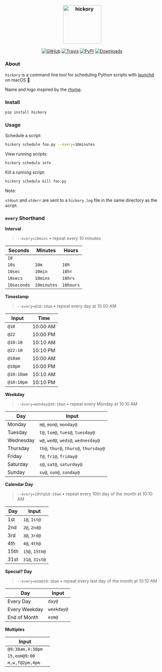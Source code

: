 <h3 align="center">
  <img src="https://raw.githubusercontent.com/maxhumber/hickory/master/logo/hickory.png" width="125px" alt="hickory">
</h3>
<p align="center">
  <a href="https://github.com/maxhumber/hickory"><img alt="GitHub" src="https://img.shields.io/github/license/maxhumber/hickory"></a>
  <a href="https://travis-ci.org/maxhumber/hickory"><img alt="Travis" src="https://img.shields.io/travis/maxhumber/hickory.svg"></a>
  <a href="https://pypi.python.org/pypi/hickory"><img alt="PyPI" src="https://img.shields.io/pypi/v/hickory.svg"></a>
  <a href="https://pepy.tech/project/hickory"><img alt="Downloads" src="https://pepy.tech/badge/hickory"></a>
</p>


### About

`hickory` is a command line tool for scheduling Python scripts with [launchd](https://en.wikipedia.org/wiki/Launchd) on macOS 

Name and logo inspired by the [rhyme](https://en.wikipedia.org/wiki/Hickory_Dickory_Dock).



### Install

```sh
pip install hickory
```



### Usage

Schedule a script:

```sh
hickory schedule foo.py --every=10minutes
```

View running scripts:

```sh
hickory schedule info
```

Kill a running script:

```sh
hickory schedule kill foo.py
```

Note: 

`stdout` and `stderr` are sent to a `hickory.log` file in the same directory as the script.



### `every` Shorthand

**Interval**

> `--every=10mins` • repeat every 10 minutes

| Seconds     | Minutes     | Hours     |
| ----------- | ----------- | --------- |
| `10`        |             |           |
| `10s`       | `10m`       | `10h`     |
| `10sec`     | `10min`     | `10hr`    |
| `10secs`    | `10mins`    | `10hrs`   |
| `10seconds` | `10minutes` | `10hours` |

**Timestamp**

> `--every=@10:10am` • repeat every day at 10:00 AM

| Input      | Time     |
| ---------- | -------- |
| `@10`      | 10:00 AM |
| `@22`      | 10:00 PM |
| `@10:10`   | 10:10 AM |
| `@22:10`   | 10:10 PM |
| `@10am`    | 10:00 AM |
| `@10pm`    | 10:00 PM |
| `@10:10am` | 10:10 AM |
| `@10:10pm` | 10:10 PM |

**Weekday**

> `--every=monday@10:10am` • repeat every Monday at 10:10 AM

| Day       | Input    |
| ---------------- | --------------------------------- |
| Monday           | `m@`, `mon@`, `monday@`           |
| Tuesday          | `t@`, `tue@`, `tues@`, `tuesday@` |
| Wednesday        | `w@`, `wed@`, `weds@`, `wednesday@`       |
| Thursday         | `th@`, `thur@`, `thurs@`, `thursday@`     |
| Friday           | `f@`, `fri@`, `friday@`                 |
| Saturday         | `s@`, `sat@`, `saturday@`               |
| Sunday           | `su@`, `sun@`, `sunday@`               |

**Calendar Day**

> `--every=10th@10:10am` • repeat every 10th day of the month at 10:10 AM

| Day  | Input          |
| ---- | -------------- |
| 1st  | `1@`, `1st@`   |
| 2nd  | `2@`, `2nd@`   |
| 3rd  | `3@`, `3rd@`   |
| 4th  | `4@`, `4th@`   |
| 15th | `15@`, `15th@` |
| 31st | `31@`, `31st@` |

**Special? Day**

>  `--every=eom@10:10am` • repeat every last day of the month at 10:10 AM

| Day       | Input                   |
| ---------------- | --------------------------------- |
| Every Day      | `day@`                              |
| Every Weekday  | `weekday@`                          |
| End of Month   | `eom@`                              |

**Multiples**

| Input            |      |
| ---------------- | ---- |
| `@9:30am,4:30pm` |      |
| `15,eom@9:00`    |      |
| `m,w,f@2pm,4pm`  |      |
